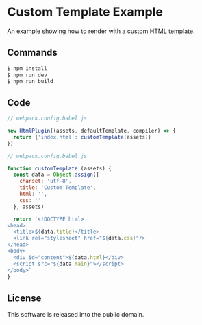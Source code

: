 # Custom Template Example

An example showing how to render with a custom HTML template.

## Commands

```sh
$ npm install
$ npm run dev
$ npm run build
```


## Code

```js
// webpack.config.babel.js

new HtmlPlugin((assets, defaultTemplate, compiler) => {
  return {'index.html': customTemplate(assets)}
})
```

```js
// webpack.config.babel.js

function customTemplate (assets) {
  const data = Object.assign({
    charset: 'utf-8',
    title: 'Custom Template',
    html: '',
    css: ''
  }, assets)

  return `<!DOCTYPE html>
<head>
  <title>${data.title}</title>
  <link rel="stylesheet" href="${data.css}"/>
</head>
<body>
  <div id="content">${data.html}</div>
  <script src="${data.main}"></script>
</body>`
}
```


## License

This software is released into the public domain.
